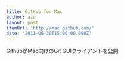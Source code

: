 ```yaml
---
title: GitHub for Mac
author: azu
layout: post
itemUrl: 'http://mac.github.com/'
date: '2011-06-30T15:00:00.000Z'
---
```

GithubがMac向けのGit GUIクライアントを公開
